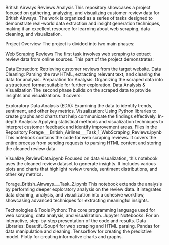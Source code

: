 British Airways Reviews Analysis
This repository showcases a project focused on gathering, analyzing, and visualizing customer review data for British Airways. The work is organized as a series of tasks designed to demonstrate real-world data extraction and insight generation techniques, making it an excellent resource for learning about web scraping, data cleaning, and visualization.

Project Overview
The project is divided into two main phases:

Web Scraping Reviews
The first task involves web scraping to extract review data from online sources. This part of the project demonstrates:

Data Extraction: Retrieving customer reviews from the target website.
Data Cleaning: Parsing the raw HTML, extracting relevant text, and cleaning the data for analysis.
Preparation for Analysis: Organizing the scraped data into a structured format suitable for further exploration.
Data Analysis & Visualization
The second phase builds on the scraped data to provide insights and visualizations. It covers:

Exploratory Data Analysis (EDA): Examining the data to identify trends, sentiment, and other key metrics.
Visualization: Using Python libraries to create graphs and charts that help communicate the findings effectively.
In-depth Analysis: Applying statistical methods and visualization techniques to interpret customer feedback and identify improvement areas.
Files in the Repository
Forage___British_Airlines___Task_1_WebScraping_Reviews.ipynb
This notebook contains the code for web scraping reviews. It covers the entire process from sending requests to parsing HTML content and storing the cleaned review data.

Visualize_ReviewData.ipynb
Focused on data visualization, this notebook uses the cleaned review dataset to generate insights. It includes various plots and charts that highlight review trends, sentiment distributions, and other key metrics.

Forage_British_Airways___Task_2.ipynb
This notebook extends the analysis by performing deeper exploratory analysis on the review data. It integrates data cleaning, analysis, and visualization into a cohesive workflow, showcasing advanced techniques for extracting meaningful insights.

Technologies & Tools
Python: The core programming language used for web scraping, data analysis, and visualization.
Jupyter Notebooks: For an interactive, step-by-step presentation of the code and results.
Data Libraries:
BeautifulSoup4 for web scraping and HTML parsing.
Pandas for data manipulation and cleaning.
Tensorflow for creating the predictive model.
Plotly for creating informative charts and graphs.
